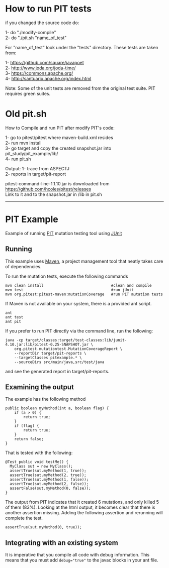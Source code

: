 How to run PIT tests
====================
if you changed the source code do:

1- do "./modify-compile" <br>
2- do "./pit.sh "name_of_test" <br>

For "name_of_test" look under the "tests" directory. These tests are taken from: <br>

1- https://github.com/square/javapoet <br>
2- http://www.joda.org/joda-time/ <br>
3- https://commons.apache.org/ <br>
4- http://santuario.apache.org/index.html <br>

Note: Some of the unit tests are removed from the original test suite. PIT requires 
green suites. <br>

Old pit.sh
==========

How to Compile and run PIT after modify PIT's code:

1- go to pitest/pitest where  maven-build.xml resides <br>
2- run mvn install <br>
3- go target and copy the created snapshot.jar into pit_study/pit_example/lib/  <br>
4- run pit.sh <br>

Output: 
1- trace from ASPECTJ <br>
2- reports in target/pit-report <br>

pitest-command-line-1.1.10.jar is downloaded from https://github.com/hcoles/pitest/releases <br>
Link to it and to the snapshot.jar in /lib in pit.sh
<hr>

PIT Example
===========

Example of running [PIT](http://pitest.org/) mutation testing tool using
[JUnit](http://www.junit.org/)

Running
-------

This example uses [Maven](http://maven.apache.org/), a project management
tool that neatly takes care of dependencies.

To run the mutation tests, execute the following commands

    mvn clean install                              #clean and compile
    mvn test                                       #run jUnit
    mvn org.pitest:pitest-maven:mutationCoverage   #run PIT mutation tests

If Maven is not available on your system, there is a provided ant script.

    ant
    ant test
    ant pit

If you prefer to run PIT directly via the command line, run the following:

    java -cp target/classes:target/test-classes:lib/junit-4.10.jar:lib/pitest-0.25-SNAPSHOT.jar \
        org.pitest.mutationtest.MutationCoverageReport \
        --reportDir target/pit-reports \
        --targetClasses pitexample.* \
        --sourceDirs src/main/java,src/test/java

and see the generated report in target/pit-reports.

Examining the output
--------------------

The example has the following method

    public boolean myMethod(int a, boolean flag) {
        if (a > 0) {
            return true;
        }
        if (flag) {
            return true;
        }
        return false;
    }

That is tested with the following:

    @Test public void testMe() {
      MyClass sut = new MyClass();
      assertTrue(sut.myMethod(1, true));
      assertTrue(sut.myMethod(2, true));
      assertTrue(sut.myMethod(1, false));
      assertTrue(sut.myMethod(2, false));
      assertFalse(sut.myMethod(0, false));
    }

The output from PIT indicates that it created 6 mutations, and only killed
5 of them (83%). Looking at the html output, it becomes clear that there is
another assertion missing. Adding the following assertion and rerunning will
complete the test.

    assertTrue(sut.myMethod(0, true));

Integrating with an existing system
-----------------------------------

It is imperative that you compile all code with debug information. This means
that you must add `debug="true"` to the javac blocks in your ant file.
